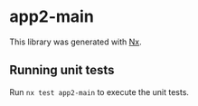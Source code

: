 # app2-main

This library was generated with [Nx](https://nx.dev).

## Running unit tests

Run `nx test app2-main` to execute the unit tests.
